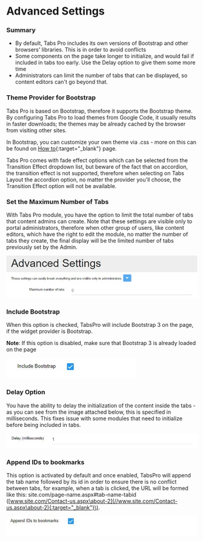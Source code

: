 # Advanced Settings

### Summary

* By default, Tabs Pro includes its own versions of Bootstrap and other browsers' libraries. This is in order to avoid conflicts
* Some components on the page take longer to initialize, and would fail if included in tabs too early. Use the Delay option to give them some more time
* Administrators can limit the number of tabs that can be displayed, so content editors can't go beyond that.

### Theme Provider for Bootstrap

Tabs Pro is based on Bootstrap, therefore it supports the Bootstrap theme. By configuring Tabs Pro to load themes from Google Code, it usually results in faster downloads; the themes may be already cached by the browser from visiting other sites.

In Bootstrap, you can customize your own theme via .css - more on this can be found on [How to](/tabs-pro/how-to.html){:target="_blank"} page.

Tabs Pro comes with fade effect options which can be selected from the Transition Effect dropdown list, but beware of the fact that on accordion, the transition effect is not supported, therefore when selecting on Tabs Layout the accordion option, no matter the provider you'll choose, the Transition Effect option will not be available.

### Set the Maximum Number of Tabs

With Tabs Pro module, you have the option to limit the total number of tabs that content admins can create. Note that these settings are visible only to portal administrators, therefore when other group of users, like content editors, which have the right to edit the module, no matter the number of tabs they create, the final display will be the limited number of tabs previously set by the Admin.

![](/tabs-pro/assets/max.no.jpg)

### Include Bootstrap

When this option is checked, TabsPro will include Bootstrap 3 on the page, if the widget provider is Bootstrap.

**Note**: If this option is disabled, make sure that Bootstrap 3 is already loaded on the page

![](/tabs-pro/assets/include.jpg)

### Delay Option

You have the ability to delay the initialization of the content inside the tabs - as you can see from the image attached below, this is specified in milliseconds. This fixes issue with some modules that need to initialize before being included in tabs.

![](/tabs-pro/assets/delay.jpg)

### Append IDs to bookmarks

This option is activated by default and once enabled, TabsPro will append the tab name followed by its id in order to ensure there is no conflict between tabs, for example, when a tab is clicked, the URL will be formed like this: site.com/page-name.aspx\#tab-name-tabid \([www.site.com/Contact-us.aspx\about-2](//www.site.com/Contact-us.aspx\about-2){:target="_blank"}\).

![](/tabs-pro/assets/append.jpg)
